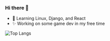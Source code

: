   ### Hi there 👋
  
- 🌱 Learning Linux, Django, and React
- ✨ Working on some game dev in my free time

![Top Langs](https://github-readme-stats.vercel.app/api/top-langs/?username=ad-auroram&layout=compact&theme=omni)

<!--
**ad-auroram/ad-auroram** is a ✨ _special_ ✨ repository because its `README.md` (this file) appears on your GitHub profile.

Here are some ideas to get you started:

- 🔭 I’m currently working on ...
- 🌱 I’m currently learning ...
- 👯 I’m looking to collaborate on ...
- 🤔 I’m looking for help with ...
- 💬 Ask me about ...
- 📫 How to reach me: ...
- 😄 Pronouns: ...
- ⚡ Fun fact: ...
-->

